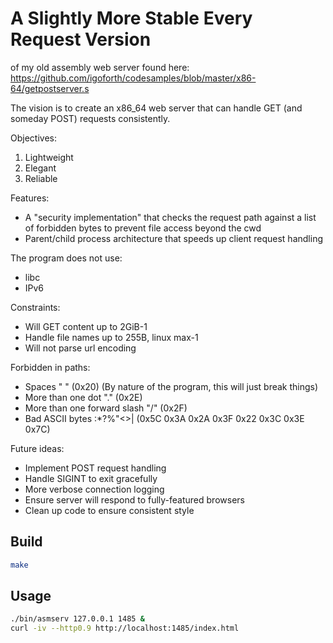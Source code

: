 # A Slightly More Stable Every Request Version

of my old assembly web server found here: https://github.com/igoforth/codesamples/blob/master/x86-64/getpostserver.s

The vision is to create an x86_64 web server that can handle GET (and someday POST) requests consistently.

Objectives:
1. Lightweight
2. Elegant
3. Reliable

Features:
- A "security implementation" that checks the request path against a list of forbidden bytes to prevent file access beyond the cwd
- Parent/child process architecture that speeds up client request handling

The program does not use:
- libc
- IPv6

Constraints:
- Will GET content up to 2GiB-1
- Handle file names up to 255B, linux max-1
- Will not parse url encoding

Forbidden in paths:
- Spaces " " (0x20) (By nature of the program, this will just break things)
- More than one dot "." (0x2E)
- More than one forward slash "/" (0x2F)
- Bad ASCII bytes \:*?%"<>| (0x5C 0x3A 0x2A 0x3F 0x22 0x3C 0x3E 0x7C)

Future ideas:
- Implement POST request handling
- Handle SIGINT to exit gracefully
- More verbose connection logging
- Ensure server will respond to fully-featured browsers
- Clean up code to ensure consistent style

## Build
```bash
make
```

## Usage
```bash
./bin/asmserv 127.0.0.1 1485 &
curl -iv --http0.9 http://localhost:1485/index.html
```
